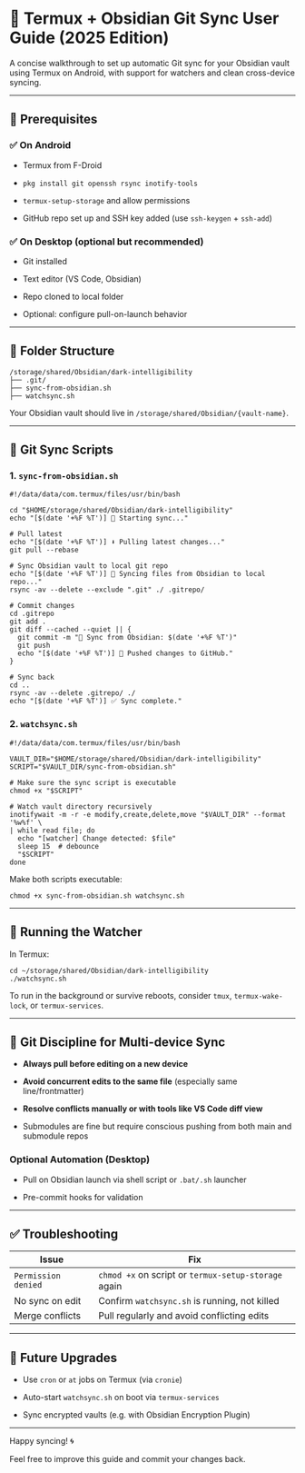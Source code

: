 # 📱 Termux + Obsidian Git Sync User Guide (2025 Edition)

A concise walkthrough to set up automatic Git sync for your Obsidian vault using Termux on Android, with support for watchers and clean cross-device syncing.

---

## 🔧 Prerequisites

### ✅ On Android

- Termux from F-Droid
    
- `pkg install git openssh rsync inotify-tools`
    
- `termux-setup-storage` and allow permissions
    
- GitHub repo set up and SSH key added (use `ssh-keygen` + `ssh-add`)
    

### ✅ On Desktop (optional but recommended)

- Git installed
    
- Text editor (VS Code, Obsidian)
    
- Repo cloned to local folder
    
- Optional: configure pull-on-launch behavior
    

---

## 📂 Folder Structure

```
/storage/shared/Obsidian/dark-intelligibility
├── .git/
├── sync-from-obsidian.sh
├── watchsync.sh
```

Your Obsidian vault should live in `/storage/shared/Obsidian/{vault-name}`.

---

## 🔄 Git Sync Scripts

### 1. `sync-from-obsidian.sh`

```
#!/data/data/com.termux/files/usr/bin/bash

cd "$HOME/storage/shared/Obsidian/dark-intelligibility"
echo "[$(date '+%F %T')] 🔄 Starting sync..."

# Pull latest
echo "[$(date '+%F %T')] ⬇️ Pulling latest changes..."
git pull --rebase

# Sync Obsidian vault to local git repo
echo "[$(date '+%F %T')] 🔁 Syncing files from Obsidian to local repo..."
rsync -av --delete --exclude ".git" ./ .gitrepo/

# Commit changes
cd .gitrepo
git add .
git diff --cached --quiet || {
  git commit -m "🔄 Sync from Obsidian: $(date '+%F %T')"
  git push
  echo "[$(date '+%F %T')] 🚀 Pushed changes to GitHub."
}

# Sync back
cd ..
rsync -av --delete .gitrepo/ ./
echo "[$(date '+%F %T')] ✅ Sync complete."
```

### 2. `watchsync.sh`

```
#!/data/data/com.termux/files/usr/bin/bash

VAULT_DIR="$HOME/storage/shared/Obsidian/dark-intelligibility"
SCRIPT="$VAULT_DIR/sync-from-obsidian.sh"

# Make sure the sync script is executable
chmod +x "$SCRIPT"

# Watch vault directory recursively
inotifywait -m -r -e modify,create,delete,move "$VAULT_DIR" --format '%w%f' \
| while read file; do
  echo "[watcher] Change detected: $file"
  sleep 15  # debounce
  "$SCRIPT"
done
```

Make both scripts executable:

```
chmod +x sync-from-obsidian.sh watchsync.sh
```

---

## 🏃 Running the Watcher

In Termux:

```
cd ~/storage/shared/Obsidian/dark-intelligibility
./watchsync.sh
```

To run in the background or survive reboots, consider `tmux`, `termux-wake-lock`, or `termux-services`.

---

## 🧠 Git Discipline for Multi-device Sync

- **Always pull before editing on a new device**
    
- **Avoid concurrent edits to the same file** (especially same line/frontmatter)
    
- **Resolve conflicts manually or with tools like VS Code diff view**
    
- Submodules are fine but require conscious pushing from both main and submodule repos
    

### Optional Automation (Desktop)

- Pull on Obsidian launch via shell script or `.bat/.sh` launcher
    
- Pre-commit hooks for validation
    

---

## ✅ Troubleshooting

|Issue|Fix|
|---|---|
|`Permission denied`|`chmod +x` on script or `termux-setup-storage` again|
|No sync on edit|Confirm `watchsync.sh` is running, not killed|
|Merge conflicts|Pull regularly and avoid conflicting edits|

---

## 🧪 Future Upgrades

- Use `cron` or `at` jobs on Termux (via `cronie`)
    
- Auto-start `watchsync.sh` on boot via `termux-services`
    
- Sync encrypted vaults (e.g. with Obsidian Encryption Plugin)
    

---

Happy syncing! 🌀

Feel free to improve this guide and commit your changes back.